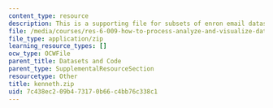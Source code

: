 ```yaml
---
content_type: resource
description: This is a supporting file for subsets of enron email dataset.
file: /media/courses/res-6-009-how-to-process-analyze-and-visualize-data-january-iap-2012/7c438ec209b473170b66c4bb76c338c1_kenneth.zip
file_type: application/zip
learning_resource_types: []
ocw_type: OCWFile
parent_title: Datasets and Code
parent_type: SupplementalResourceSection
resourcetype: Other
title: kenneth.zip
uid: 7c438ec2-09b4-7317-0b66-c4bb76c338c1
---
```

